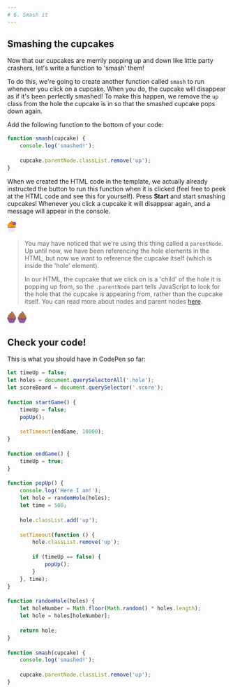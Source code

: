 ```yaml
---
# 6. Smash it
---
```


## Smashing the cupcakes

Now that our cupcakes are merrily popping up and down like little party crashers, let's write a function to 'smash' them!

To do this, we're going to create another function called `smash` to run whenever you click on a cupcake. When you do, the cupcake will disappear as if it's been perfectly smashed! To make this happen, we remove the `up` class from the hole the cupcake is in so that the smashed cupcake pops down again.

Add the following function to the bottom of your code:

```js
function smash(cupcake) {
    console.log('smashed!');

    cupcake.parentNode.classList.remove('up');
}
```

When we created the HTML code in the template, we actually already instructed the button to run this function when it is clicked (feel free to peek at the HTML code and see this for yourself). Press **Start** and start smashing cupcakes! Whenever you click a cupcake it will disappear again, and a message will appear in the console.

<p align="start">
<img src=../step_2/shecodes_cupcake.svg width="20">
</p>

> You may have noticed that we're using this thing called a `parentNode`. Up until now, we have been referencing the hole elements in the HTML, but now we want to reference the cupcake itself (which is inside the 'hole' element). 
> 
> In our HTML, the cupcake that we click on is a 'child' of the hole it is popping up from, so the `.parentNode` part tells JavaScript to look for the hole that the cupcake is appearing from, rather than the cupcake itself.
You can read more about nodes and parent nodes [here](https://developer.mozilla.org/en-US/docs/Web/API/Node/parentNode).

<p align="start">
<img src=../step_2/plain_cupcake.svg width="20">
<img src=../step_2/plain_cupcake.svg width="20">
</p>

## Check your code!

This is what you should have in CodePen so far:

```js
let timeUp = false;
let holes = document.querySelectorAll('.hole');
let scoreBoard = document.querySelector('.score');

function startGame() {
    timeUp = false;
    popUp();

    setTimeout(endGame, 10000);
}

function endGame() {
    timeUp = true;
}

function popUp() {
    console.log('Here I am!');
    let hole = randomHole(holes);
    let time = 500;

    hole.classList.add('up');

    setTimeout(function () {
        hole.classList.remove('up');

        if (timeUp == false) {
            popUp();
        }
    }, time);
}

function randomHole(holes) {
    let holeNumber = Math.floor(Math.random() * holes.length);
    let hole = holes[holeNumber];

    return hole;
}

function smash(cupcake) {
    console.log('smashed!');

    cupcake.parentNode.classList.remove('up');
}
```
